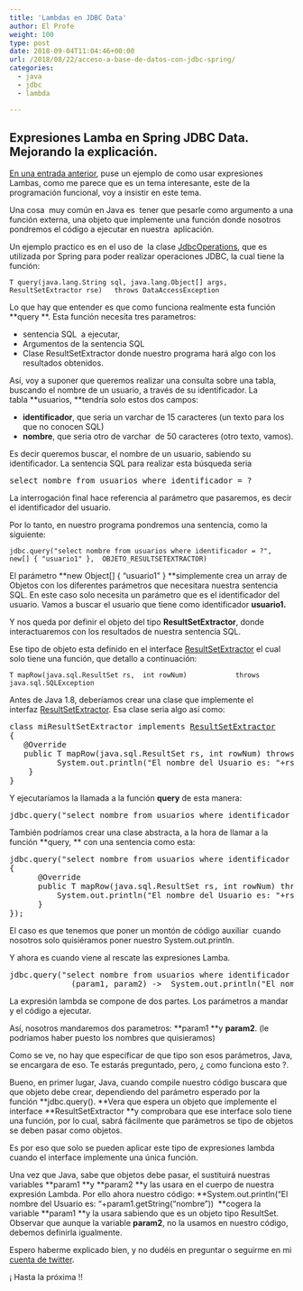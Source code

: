```yaml
---
title: 'Lambdas en JDBC Data'
author: El Profe
weight: 100
type: post
date: 2018-09-04T11:04:46+00:00
url: /2018/08/22/acceso-a-base-de-datos-con-jdbc-spring/
categories:
  - java
  - jdbc
  - lambda

---
```


## Expresiones Lamba en  Spring JDBC Data. Mejorando la explicación.

<a href="/2018/08/23/usando-lambdas/" rel="noopener">En una entrada anterior</a>, puse un ejemplo de como usar expresiones Lambas, como me parece que es un tema interesante, este de la programación funcional, voy a insistir en este tema.

Una cosa  muy común en Java es  tener que pesarle como argumento a una función externa, una objeto que implemente una función donde nosotros pondremos el código a ejecutar en nuestra  aplicación.

Un ejemplo practico es en el uso de  la clase <span class="pl-smi"><a href="https://docs.spring.io/spring/docs/current/javadoc-api/org/springframework/jdbc/core/JdbcOperations.html" target="_blank" rel="noopener">JdbcOperations</a>, que es utilizada por Spring para poder realizar operaciones JDBC, la cual tiene la función: </span>

```
T query(java.lang.String sql, java.lang.Object[] args, ResultSetExtractor rse)   throws DataAccessException
```

Lo que hay que entender es que como funciona realmente esta función **query **<span class="pl-smi">. Esta función necesita tres parametros:</span>

  * <span class="pl-smi">sentencia SQL  a ejecutar, </span>
  * Argumentos de la sentencia SQL
  * Clase ResultSetExtractor donde nuestro programa hará algo con los resultados obtenidos.

Así, voy a suponer que queremos realizar una consulta sobre una tabla, buscando el nombre de un usuario, a través de su identificador. La tabla **usuarios, **tendría solo estos dos campos:

  * **identificador**, que seria un varchar de 15 caracteres (un texto para los que no conocen SQL)
  * **nombre**, que seria otro de varchar  de 50 caracteres (otro texto, vamos).

Es decir queremos buscar, el nombre de un usuario, sabiendo su identificador. La sentencia SQL para realizar esta búsqueda seria

<pre>select nombre from usuarios where identificador = ?</pre>

La interrogación final hace referencia al parámetro que pasaremos, es decir el identificador del usuario.

Por lo tanto, en nuestro programa pondremos una sentencia, como la siguiente:

```
jdbc.query("select nombre from usuarios where identificador = ?", new[] { "usuario1" },  OBJETO_RESULTSETEXTRACTOR)
```

El parámetro **<span class="pl-k">new</span> <span class="pl-smi">Object</span>[] { &#8220;usuario1&#8221; } **simplemente crea un array de Objetos con los diferentes parámetros que necesitara nuestra sentencia SQL. En este caso solo necesita un parámetro que es el identificador del usuario. Vamos a buscar el usuario que tiene como identificador **usuario1.**

Y nos queda por definir el objeto del tipo **ResultSetExtractor**, donde interactuaremos con los resultados de nuestra sentencia SQL.

Ese tipo de objeto esta definido en el interface [ResultSetExtractor][1] el cual solo tiene una función, que detallo a continuación:

```T mapRow(java.sql.ResultSet rs,  int rowNum)            throws java.sql.SQLException```

Antes de Java 1.8, deberíamos crear una clase que implemente el interfaz [ResultSetExtractor][1]. Esa clase seria algo así como:

<pre>class miResultSetExtractor implements <a title="interface in org.springframework.jdbc.core" href="https://docs.spring.io/spring/docs/current/javadoc-api/org/springframework/jdbc/core/ResultSetExtractor.html">ResultSetExtractor</a>
{
   @Override
   public T mapRow(java.sql.ResultSet rs, int rowNum) throws java.sql.SQLException { 
          System.out.println("El nombre del Usuario es: "+rs.getString("nombre")); // <strong>CODIGO A EJECUTAR</strong>
    }
}</pre>

Y ejecutaríamos la llamada a la función **query** de esta manera:

<pre>jdbc.query("select nombre from usuarios where identificador = ?", <span class="pl-k">new</span> <span class="pl-smi">Object</span>[] { "usuario1" },new miResultSetExtractor ());</pre>

También podríamos crear una clase abstracta, a la hora de llamar a la función **query, ** con una sentencia como esta:

<pre>jdbc.query("select nombre from usuarios where identificador = ?", <span class="pl-k">new</span> <span class="pl-smi">Object</span>[] { "usuario1" }, new ResultSetExtractor()
{
      @Override
      public T mapRow(java.sql.ResultSet rs, int rowNum) throws java.sql.SQLException { 
          System.out.println("El nombre del Usuario es: "+rs.getString("nombre")); // <strong>CODIGO A EJECUTAR</strong>
      }
});</pre>

El caso es que tenemos que poner un montón de código auxiliar  cuando nosotros solo quisiéramos poner nuestro System.out.println.

Y ahora es cuando viene al rescate las expresiones Lamba.

<pre>jdbc.query("select nombre from usuarios where identificador = ?", <span class="pl-k">new</span> <span class="pl-smi">Object</span>[] { "usuario1" },
             (param1, param2) -&gt;  System.out.println("El nombre del Usuario es: "+param1.getString("nombre"));</pre>

La expresión lambda se compone de dos partes. Los parámetros a mandar y el código a ejecutar.

Así, nosotros mandaremos dos parametros: **param1 **y **param2**. (le podriamos haber puesto los nombres que quisieramos)

Como se ve, no hay que especificar de que tipo son esos parámetros, Java, se encargara de eso. Te estarás preguntado, pero, ¿ como funciona esto ?.

Bueno, en primer lugar, Java, cuando compile nuestro código buscara que que objeto debe crear, dependiendo del parámetro esperado por la función **jdbc.query(). **Vera que espera un objeto que implemente el interface **ResultSetExtractor **y comprobara que ese interface solo tiene una función, por lo cual, sabrá fácilmente que parámetros se tipo de objetos se deben pasar como objetos.

Es por eso que solo se pueden aplicar este tipo de expresiones lambda cuando el interface implemente una única función.

Una vez que Java, sabe que objetos debe pasar, el sustituirá nuestras variables **param1 **y **param2 **y las usara en el cuerpo de nuestra expresión Lambda. Por ello ahora nuestro código: **System.out.println(&#8220;El nombre del Usuario es: &#8220;+param1.getString(&#8220;nombre&#8221;))  **cogera la variable **param1 **y la usara sabiendo que es un objeto tipo ResultSet. Observar que aunque la variable **param2**, no la usamos en nuestro código, debemos definirla igualmente.

Espero haberme explicado bien, y no dudéis en preguntar o seguirme en mi <a href="https://twitter.com/chuchip" target="_blank" rel="noopener">cuenta de twitter</a>.

¡ Hasta la próxima !!

 [1]: https://docs.spring.io/spring/docs/current/javadoc-api/org/springframework/jdbc/core/ResultSetExtractor.html "interface in org.springframework.jdbc.core"